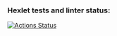 ### Hexlet tests and linter status:
[![Actions Status](https://github.com/Denian-Muir/frontend-project-44/workflows/hexlet-check/badge.svg)](https://github.com/Denian-Muir/frontend-project-44/actions)